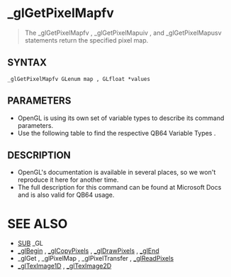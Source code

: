# _glGetPixelMapfv
> The _glGetPixelMapfv , _glGetPixelMapuiv , and _glGetPixelMapusv statements return the specified pixel map.

## SYNTAX
`_glGetPixelMapfv GLenum map , GLfloat *values`

## PARAMETERS
* OpenGL is using its own set of variable types to describe its command parameters.
* Use the following table to find the respective QB64 Variable Types .


## DESCRIPTION
* OpenGL's documentation is available in several places, so we won't reproduce it here for another time.
* The full description for this command can be found at Microsoft Docs and is also valid for QB64 usage.


# SEE ALSO
* [SUB](SUB.md) _GL
* [_glBegin](_glBegin.md) , [_glCopyPixels](_glCopyPixels.md) , [_glDrawPixels](_glDrawPixels.md) , [_glEnd](_glEnd.md)
* _glGet , _glPixelMap , _glPixelTransfer , [_glReadPixels](_glReadPixels.md)
* [_glTexImage1D](_glTexImage1D.md) , [_glTexImage2D](_glTexImage2D.md)

